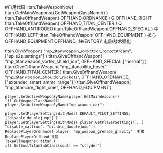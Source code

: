 #自用代码
titan.TakeWeaponNow( titan.GetMainWeapons().GetWeaponClassName() )
titan.TakeOffhandWeapon( OFFHAND_ORDNANCE )	G	OFFHAND_RIGHT
titan.TakeOffhandWeapon( OFFHAND_TITAN_CENTER )	Q	OFFHAND_ANTIRODEO
titan.TakeOffhandWeapon( OFFHAND_SPECIAL )	中	OFFHAND_LEFT
titan.TakeOffhandWeapon( OFFHAND_EQUIPMENT )	核心	OFFHAND_EQUIPMENT
OFFHAND_INVENTORY 电烟/战术强化

titan.GiveWeapon( "mp_titanweapon_rocketeer_rocketstream",["sp_s2s_settings"] )
titan.GiveOffhandWeapon( "mp_titanweapon_vortex_shield_ion", OFFHAND_SPECIAL,["normal"] )
titan.GiveOffhandWeapon( "mp_titanability_hover", OFFHAND_TITAN_CENTER )
titan.GiveOffhandWeapon( "mp_titanweapon_shoulder_rockets", OFFHAND_ORDNANCE,["extended_smart_ammo_range"] )
titan.GiveOffhandWeapon( "mp_titancore_flight_core", OFFHAND_EQUIPMENT )



	player.SetActiveWeaponByName(player.GetMainWeapons()[1].GetWeaponClassName())
	player.SetActiveWeaponByName("mp_weaoon_car")

	player.SetPlayerSettingsWithMods( DEFAULT_PILOT_SETTINGS, ["disable_doublejump"] )
	player.SetPlayerSettingsWithMods( player.GetPlayerSettings(), [ "disable_wallrun", "disable_doublejump"])
	ReplacePlayerOrdnance( player, "mp_weapon_grenade_gravity" )手雷
	ReplacePlayerOffhand 技能
	TakeAllWeapons( titan ) 
	if( GetSoulTitanSubClass(soul) == "stryder")
